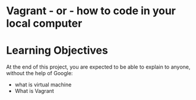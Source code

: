 # Vagrant - or - how to code in your local computer
# Learning Objectives
At the end of this project, you are expected to be able to explain to anyone, without the help of Google:
* what is virtual machine
* What is Vagrant
